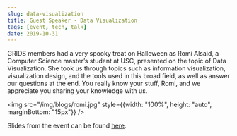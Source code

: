 ```yaml
---
slug: data-visualization
title: Guest Speaker - Data Visualization
tags: [event, tech, talk]
date: 2019-10-31
---
```


GRIDS members had a very spooky treat on Halloween as Romi Alsaid, a Computer Science master’s student at USC, presented on the topic of Data Visualization. She took us through topics such as information visualization, visualization design, and the tools used in this broad field, as well as answer our questions at the end. You really know your stuff, Romi, and we appreciate you sharing your knowledge with us.

<!-- truncate -->

<img src="/img/blogs/romi.jpg" style={{width: "100%", height: "auto", marginBottom: "15px"}} />

Slides from the event can be found [here](https://docs.google.com/presentation/d/1ZEIZYHL9o-AULcXjdQuS4adB2LhlUQsM3IiH-6uLw3Q/).

